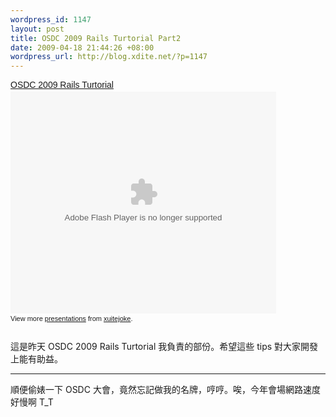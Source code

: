 ```yaml
--- 
wordpress_id: 1147
layout: post
title: OSDC 2009 Rails Turtorial Part2
date: 2009-04-18 21:44:26 +08:00
wordpress_url: http://blog.xdite.net/?p=1147
---
```

<div style="width:425px;text-align:left" id="__ss_1309325"><a style="font:14px Helvetica,Arial,Sans-serif;display:block;margin:12px 0 3px 0;text-decoration:underline;" href="http://www.slideshare.net/xuitejoke/osdc-2009-rails-turtorial?type=presentation" title="OSDC 2009 Rails Turtorial">OSDC 2009 Rails Turtorial</a><object style="margin:0px" width="425" height="355"><param name="movie" value="http://static.slidesharecdn.com/swf/ssplayer2.swf?doc=railsturtorial-090418084032-phpapp02&stripped_title=osdc-2009-rails-turtorial" /><param name="allowFullScreen" value="true"/><param name="allowScriptAccess" value="always"/><embed src="http://static.slidesharecdn.com/swf/ssplayer2.swf?doc=railsturtorial-090418084032-phpapp02&stripped_title=osdc-2009-rails-turtorial" type="application/x-shockwave-flash" allowscriptaccess="always" allowfullscreen="true" width="425" height="355"></embed></object><div style="font-size:11px;font-family:tahoma,arial;height:26px;padding-top:2px;">View more <a style="text-decoration:underline;" href="http://www.slideshare.net/">presentations</a> from <a style="text-decoration:underline;" href="http://www.slideshare.net/xuitejoke">xuitejoke</a>.</div></div>

這是昨天 OSDC 2009 Rails Turtorial 我負責的部份。希望這些 tips 對大家開發上能有助益。

----
順便偷婊一下 OSDC 大會，竟然忘記做我的名牌，哼哼。唉，今年會場網路速度好慢啊 T_T
